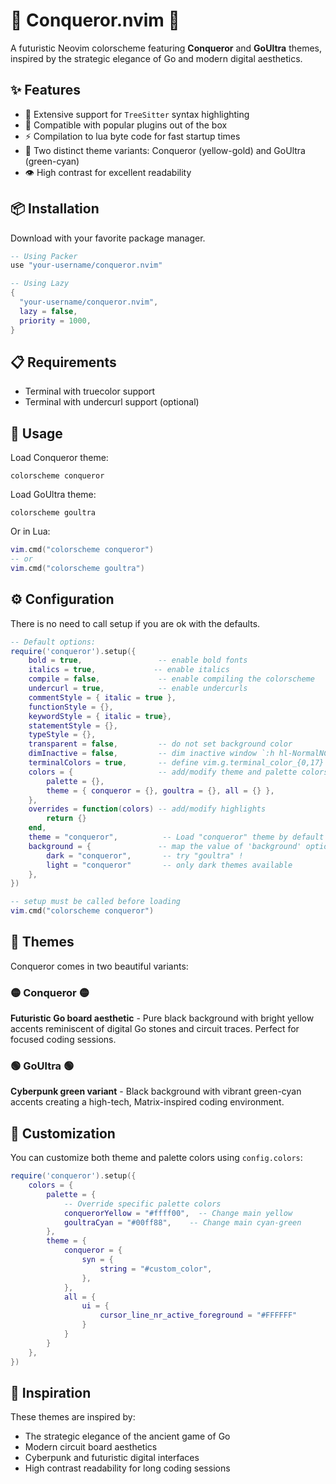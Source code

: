 # 🎯 Conqueror.nvim 🎯

A futuristic Neovim colorscheme featuring **Conqueror** and **GoUltra** themes, inspired by the strategic elegance of Go and modern digital aesthetics.

## ✨ Features

- 🌈 Extensive support for `TreeSitter` syntax highlighting
- 🔌 Compatible with popular plugins out of the box
- ⚡ Compilation to lua byte code for fast startup times
- 🎨 Two distinct theme variants: Conqueror (yellow-gold) and GoUltra (green-cyan)
- 👁️ High contrast for excellent readability

## 📦 Installation

Download with your favorite package manager.

```lua
-- Using Packer
use "your-username/conqueror.nvim"

-- Using Lazy
{
  "your-username/conqueror.nvim",
  lazy = false,
  priority = 1000,
}
```

## 📋 Requirements

- Terminal with truecolor support
- Terminal with undercurl support (optional)

## 🚀 Usage

Load Conqueror theme:
```vim
colorscheme conqueror
```

Load GoUltra theme:
```vim
colorscheme goultra
```

Or in Lua:
```lua
vim.cmd("colorscheme conqueror")
-- or
vim.cmd("colorscheme goultra")
```

## ⚙️ Configuration

There is no need to call setup if you are ok with the defaults.

```lua
-- Default options:
require('conqueror').setup({
    bold = true,                 -- enable bold fonts
    italics = true,             -- enable italics
    compile = false,             -- enable compiling the colorscheme
    undercurl = true,            -- enable undercurls
    commentStyle = { italic = true },
    functionStyle = {},
    keywordStyle = { italic = true},
    statementStyle = {},
    typeStyle = {},
    transparent = false,         -- do not set background color
    dimInactive = false,         -- dim inactive window `:h hl-NormalNC`
    terminalColors = true,       -- define vim.g.terminal_color_{0,17}
    colors = {                   -- add/modify theme and palette colors
        palette = {},
        theme = { conqueror = {}, goultra = {}, all = {} },
    },
    overrides = function(colors) -- add/modify highlights
        return {}
    end,
    theme = "conqueror",          -- Load "conqueror" theme by default
    background = {               -- map the value of 'background' option to a theme
        dark = "conqueror",       -- try "goultra" !
        light = "conqueror"       -- only dark themes available
    },
})

-- setup must be called before loading
vim.cmd("colorscheme conqueror")
```

## 🎨 Themes

Conqueror comes in two beautiful variants:

### 🟡 Conqueror 🟡
**Futuristic Go board aesthetic** - Pure black background with bright yellow accents reminiscent of digital Go stones and circuit traces. Perfect for focused coding sessions.

### 🟢 GoUltra 🟢
**Cyberpunk green variant** - Black background with vibrant green-cyan accents creating a high-tech, Matrix-inspired coding environment.

## 🧰 Customization

You can customize both theme and palette colors using `config.colors`:

```lua
require('conqueror').setup({
    colors = {
        palette = {
            -- Override specific palette colors
            conquerorYellow = "#ffff00",  -- Change main yellow
            goultraCyan = "#00ff88",    -- Change main cyan-green
        },
        theme = {
            conqueror = {
                syn = {
                    string = "#custom_color",
                },
            },
            all = {
                ui = {
                    cursor_line_nr_active_foreground = "#FFFFFF"
                }
            }
        }
    },
})
```

## 💎 Inspiration

These themes are inspired by:
- The strategic elegance of the ancient game of Go
- Modern circuit board aesthetics  
- Cyberpunk and futuristic digital interfaces
- High contrast readability for long coding sessions